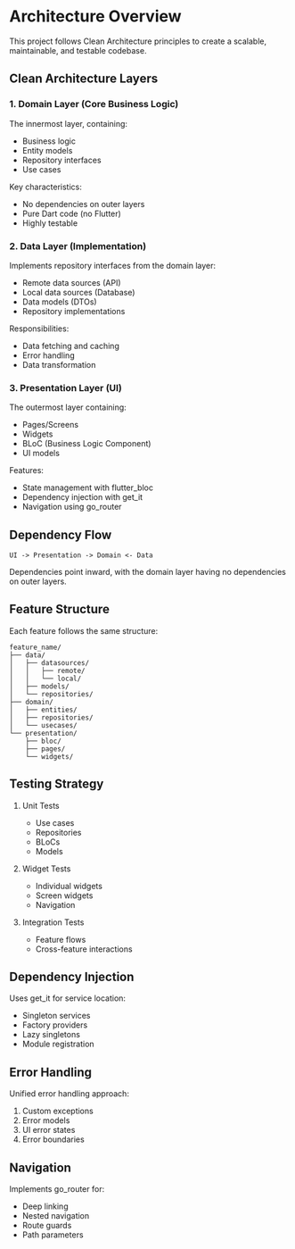 # Architecture Overview

This project follows Clean Architecture principles to create a scalable, maintainable, and testable codebase.

## Clean Architecture Layers

### 1. Domain Layer (Core Business Logic)

The innermost layer, containing:
- Business logic
- Entity models
- Repository interfaces
- Use cases

Key characteristics:
- No dependencies on outer layers
- Pure Dart code (no Flutter)
- Highly testable

### 2. Data Layer (Implementation)

Implements repository interfaces from the domain layer:
- Remote data sources (API)
- Local data sources (Database)
- Data models (DTOs)
- Repository implementations

Responsibilities:
- Data fetching and caching
- Error handling
- Data transformation

### 3. Presentation Layer (UI)

The outermost layer containing:
- Pages/Screens
- Widgets
- BLoC (Business Logic Component)
- UI models

Features:
- State management with flutter_bloc
- Dependency injection with get_it
- Navigation using go_router

## Dependency Flow

```
UI -> Presentation -> Domain <- Data
```

Dependencies point inward, with the domain layer having no dependencies on outer layers.

## Feature Structure

Each feature follows the same structure:

```
feature_name/
├── data/
│   ├── datasources/
│   │   ├── remote/
│   │   └── local/
│   ├── models/
│   └── repositories/
├── domain/
│   ├── entities/
│   ├── repositories/
│   └── usecases/
└── presentation/
    ├── bloc/
    ├── pages/
    └── widgets/
```

## Testing Strategy

1. Unit Tests
   - Use cases
   - Repositories
   - BLoCs
   - Models

2. Widget Tests
   - Individual widgets
   - Screen widgets
   - Navigation

3. Integration Tests
   - Feature flows
   - Cross-feature interactions

## Dependency Injection

Uses get_it for service location:
- Singleton services
- Factory providers
- Lazy singletons
- Module registration

## Error Handling

Unified error handling approach:
1. Custom exceptions
2. Error models
3. UI error states
4. Error boundaries

## Navigation

Implements go_router for:
- Deep linking
- Nested navigation
- Route guards
- Path parameters
